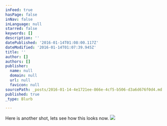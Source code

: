 ```yaml
---
inFeed: true
hasPage: false
inNav: false
inLanguage: null
starred: false
keywords: []
description: ''
datePublished: '2016-01-14T01:08:00.117Z'
dateModified: '2016-01-14T01:07:39.945Z'
title: ''
author: []
authors: []
publisher:
  name: null
  domain: null
  url: null
  favicon: null
sourcePath: _posts/2016-01-14-4e1721ee-866e-4cf5-b506-d3a6d676f0d4.md
published: true
_type: Blurb

---
```

Here is another shot, lets see how this looks now. ![](https://the-grid-user-content.s3-us-west-2.amazonaws.com/0e6dfcac-1377-4bbc-a29f-f49585fcbc1e.jpg)